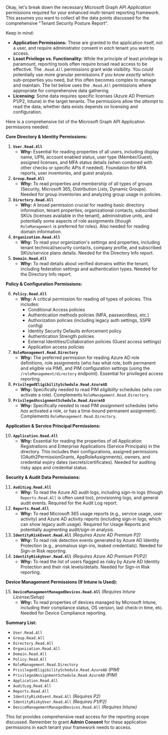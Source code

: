 Okay, let's break down the necessary Microsoft Graph API *Application* permissions required for your enhanced multi-tenant reporting framework. This assumes you want to collect all the data points discussed for the comprehensive "Tenant Security Posture Report".

Keep in mind:

* **Application Permissions:** These are granted to the application itself, not a user, and require administrator consent in *each* tenant you want to access.
* **Least Privilege vs. Functionality:** While the principle of least privilege is paramount, reporting tools often require broad read access to be effective. The `.Read.All` permissions grant wide visibility. You *could* potentially use more granular permissions if you know *exactly* which sub-properties you need, but this often becomes complex to manage and maintain. The list below uses the `.Read.All` permissions where appropriate for comprehensive data gathering.
* **Licensing:** Some data requires specific licenses (Azure AD Premium P1/P2, Intune) in the target tenants. The permissions allow the *attempt* to read the data; whether data exists depends on licensing and configuration.

Here is a comprehensive list of the Microsoft Graph API Application permissions needed:

**Core Directory & Identity Permissions:**

1.  **`User.Read.All`**
    * **Why:** Essential for reading properties of all users, including display name, UPN, account enabled status, user type (Member/Guest), assigned licenses, and MFA status details (when combined with other checks or specific APIs if needed). Foundation for MFA reports, user inventories, and guest analysis.
2.  **`Group.Read.All`**
    * **Why:** To read properties and membership of all types of groups (Security, Microsoft 365, Distribution Lists, Dynamic Groups). Needed for group inventories and analyzing group usage in policies.
3.  **`Directory.Read.All`**
    * **Why:** A broad permission crucial for reading basic directory information, tenant properties, organizational contacts, subscribed SKUs (licenses available in the tenant), administrative units, and potentially some aspects of role assignments (though `RoleManagement` is preferred for roles). Also needed for reading domain information.
4.  **`Organization.Read.All`**
    * **Why:** To read your organization's settings and properties, including tenant technical/security contacts, company profile, and subscribed SKUs/service plans details. Needed for the Directory Info report.
5.  **`Domain.Read.All`**
    * **Why:** To read details about verified domains within the tenant, including federation settings and authentication types. Needed for the Directory Info report.

**Policy & Configuration Permissions:**

6.  **`Policy.Read.All`**
    * **Why:** A critical permission for reading *all* types of policies. This includes:
        * Conditional Access policies
        * Authentication methods policies (MFA, passwordless, etc.)
        * Authorization policies (including legacy auth settings, SSPR config)
        * Identity Security Defaults enforcement policy
        * Authentication Strength policies
        * External Identities/Collaboration policies (Guest access settings)
        * Application access policies
7.  **`RoleManagement.Read.Directory`**
    * **Why:** The preferred permission for reading Azure AD role definitions, role assignments (who has what role, both permanent and eligible via PIM), and PIM configuration settings (using the `/roleManagement/directory` endpoint). Essential for privileged access reporting.
8.  **`PrivilegedEligibilitySchedule.Read.AzureAD`**
    * **Why:** Specifically needed to read PIM *eligibility* schedules (who *can* activate a role). Complements `RoleManagement.Read.Directory`.
9.  **`PrivilegedAssignmentSchedule.Read.AzureAD`**
    * **Why:** Specifically needed to read PIM *assignment* schedules (who *has* activated a role, or has a time-bound permanent assignment). Complements `RoleManagement.Read.Directory`.

**Application & Service Principal Permissions:**

10. **`Application.Read.All`**
    * **Why:** Essential for reading the properties of *all* Application Registrations and Enterprise Applications (Service Principals) in the directory. This includes their configurations, assigned permissions (OAuth2PermissionGrants, AppRoleAssignments), owners, and credential expiry dates (secrets/certificates). Needed for auditing risky apps and credential status.

**Security & Audit Data Permissions:**

11. **`AuditLog.Read.All`**
    * **Why:** To read the Azure AD audit logs, including sign-in logs (though `Reports.Read.All` is often used too), provisioning logs, and general audit events. Required for the Audit Log report.
12. **`Reports.Read.All`**
    * **Why:** To read Microsoft 365 usage reports (e.g., service usage, user activity) and Azure AD activity reports (including sign-in logs, which can show legacy auth usage). Required for Usage Reports and potentially augmenting audit/sign-in analysis.
13. **`IdentityRiskEvent.Read.All`** *(Requires Azure AD Premium P2)*
    * **Why:** To read risk detection events generated by Azure AD Identity Protection (e.g., anomalous sign-ins, leaked credentials). Needed for Sign-in Risk reporting.
14. **`IdentityRiskyUser.Read.All`** *(Requires Azure AD Premium P1/P2)*
    * **Why:** To read the list of users flagged as risky by Azure AD Identity Protection and their risk levels/details. Needed for Sign-in Risk reporting.

**Device Management Permissions (If Intune is Used):**

15. **`DeviceManagementManagedDevices.Read.All`** *(Requires Intune License/Setup)*
    * **Why:** To read properties of devices managed by Microsoft Intune, including their compliance status, OS version, last check-in time, etc. Needed for Device Compliance reporting.

**Summary List:**

* `User.Read.All`
* `Group.Read.All`
* `Directory.Read.All`
* `Organization.Read.All`
* `Domain.Read.All`
* `Policy.Read.All`
* `RoleManagement.Read.Directory`
* `PrivilegedEligibilitySchedule.Read.AzureAD` *(PIM)*
* `PrivilegedAssignmentSchedule.Read.AzureAD` *(PIM)*
* `Application.Read.All`
* `AuditLog.Read.All`
* `Reports.Read.All`
* `IdentityRiskEvent.Read.All` *(Requires P2)*
* `IdentityRiskyUser.Read.All` *(Requires P1/P2)*
* `DeviceManagementManagedDevices.Read.All` *(Requires Intune)*

This list provides comprehensive read access for the reporting scope discussed. Remember to grant **Admin Consent** for these application permissions in each tenant your framework needs to access.

